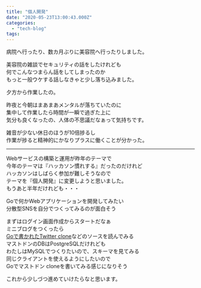 ```yaml
---
title: "個人開発"
date: "2020-05-23T13:00:43.000Z"
categories: 
  - "tech-blog"
tags: 
---
```


病院へ行ったり、数カ月ぶりに美容院へ行ったりしました。

美容院の雑談でセキュリティの話をしたけれども  
何でこんなつまらん話をしてしまったのか  
もっと一般ウケする話しなきゃと少し落ち込みました。

夕方から作業したの。

昨夜と今朝はまあまあメンタルが落ちていたのに  
集中して作業したら時間が一瞬で過ぎた上に  
気分も良くなったの、人体の不思議だなぁって気持ちです。

雑音が少ない休日のほうが10倍捗るし  
作業が捗ると精神的にかなりプラスに働くことが分かった。

* * *

Webサービスの構築と運用が昨年のテーマで  
今年のテーマは『ハッカソン慣れする』だったのだけれど  
ハッカソンはしばらく参加が難しそうなので  
テーマを『個人開発』に変更しようと思いました。  
もうあと半年だけれども・・・

Goで何かWebアプリケーションを開発してみたい  
分散型SNSを自分でつくってみるのが面白そう

まずはログイン画面作成からスタートだなぁ  
ミニブログをつくったら  
[Goで書かれたTwitter clone](https://github.com/mesosphere/tweeter-go)などのソースを読んでみる  
マストドンのDBはPostgreSQLだけれども  
わたしはMySQLでつくりたいので、スキーマを見てみる  
同じクライアントを使えるようにしたいので  
Goでマストドン cloneを書いてみる感じになりそう

これから少しづつ進めていけたらなと思います。

